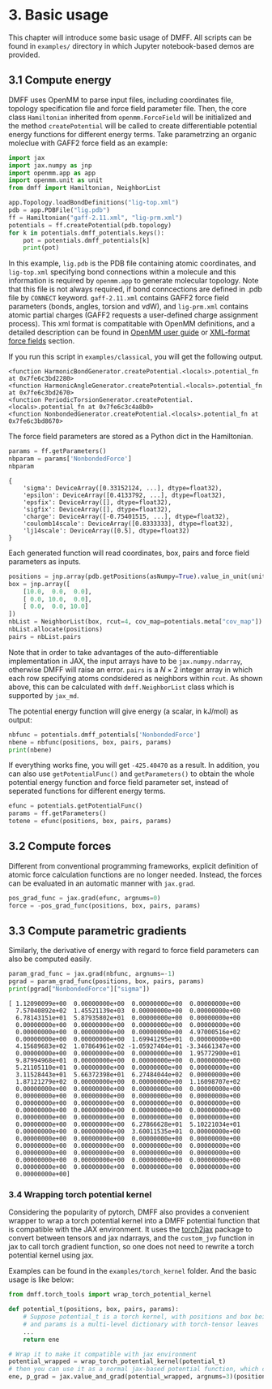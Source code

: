 # 3. Basic usage
This chapter will introduce some basic usage of DMFF. All scripts can be found in `examples/` directory in which Jupyter notebook-based demos are provided. 
## 3.1 Compute energy
DMFF uses OpenMM to parse input files, including coordinates file, topology specification file and force field parameter file. Then, the core class `Hamiltonian` inherited from `openmm.ForceField` will be initialized and the method `createPotential` will be called to create differentiable potential energy functions for different energy terms. Take parametrzing an organic moleclue with GAFF2 force field as an example:
```python
import jax
import jax.numpy as jnp
import openmm.app as app
import openmm.unit as unit
from dmff import Hamiltonian, NeighborList

app.Topology.loadBondDefinitions("lig-top.xml")
pdb = app.PDBFile("lig.pdb")
ff = Hamiltonian("gaff-2.11.xml", "lig-prm.xml")
potentials = ff.createPotential(pdb.topology)
for k in potentials.dmff_potentials.keys():
    pot = potentials.dmff_potentials[k]
    print(pot)
```
In this example, `lig.pdb` is the PDB file containing atomic coordinates, and `lig-top.xml` specifying bond connections within a molecule and this information is required by `openmm.app` to generate molecular topology. Note that this file is not always required, if bond conncections are defined in .pdb file by `CONNECT` keyword. `gaff-2.11.xml` contains GAFF2 force field parameters (bonds, angles, torsion and vdW), and `lig-prm.xml` contains atomic partial charges (GAFF2 requests a user-defined charge assignment process). This xml format is compatitable with OpenMM definitions, and a detailed description can be found in [OpenMM user guide](`http://docs.openmm.org/latest/userguide/application/05_creating_ffs.html`) or [XML-format force fields](./xml_spec.md) section.

If you run this script in `examples/classical`, you will get the following output.
```
<function HarmonicBondGenerator.createPotential.<locals>.potential_fn at 0x7fe6c3bd2280>
<function HarmonicAngleGenerator.createPotential.<locals>.potential_fn at 0x7fe6c3bd2670>
<function PeriodicTorsionGenerator.createPotential.<locals>.potential_fn at 0x7fe6c3c4a8b0>
<function NonbondedGenerator.createPotential.<locals>.potential_fn at 0x7fe6c3bd8670>
```
The force field parameters are stored as a Python dict in the Hamiltonian.
```python
params = ff.getParameters()
nbparam = params['NonbondedForce']
nbparam
```

```
{
    'sigma': DeviceArray([0.33152124, ...], dtype=float32),
    'epsilon': DeviceArray([0.4133792, ...], dtype=float32),
    'epsfix': DeviceArray([], dtype=float32),
    'sigfix': DeviceArray([], dtype=float32),
    'charge': DeviceArray([-0.75401515, ...], dtype=float32),
    'coulomb14scale': DeviceArray([0.8333333], dtype=float32),
    'lj14scale': DeviceArray([0.5], dtype=float32)
}
```


Each generated function will read coordinates, box, pairs and force field parameters as inputs.
```python
positions = jnp.array(pdb.getPositions(asNumpy=True).value_in_unit(unit.nanometer))
box = jnp.array([
    [10.0,  0.0,  0.0],
    [ 0.0, 10.0,  0.0],
    [ 0.0,  0.0, 10.0]
])
nbList = NeighborList(box, rcut=4, cov_map=potentials.meta["cov_map"])
nbList.allocate(positions)
pairs = nbList.pairs
```
Note that in order to take advantages of the auto-differentiable implementation in JAX, the input arrays have to be `jax.numpy.ndarray`, otherwise DMFF will raise an error. `pairs` is a $N\times 2$ integer array in which each row specifying atoms condsidered as neighbors within `rcut`. As shown above, this can be calculated with `dmff.NeighborList` class which is supported by `jax_md`. 

The potential energy function will give energy (a scalar, in kJ/mol) as output:
```python
nbfunc = potentials.dmff_potentials['NonbondedForce']
nbene = nbfunc(positions, box, pairs, params)
print(nbene)
```
If everything works fine, you will get `-425.40470` as a result. In addition, you can also use `getPotentialFunc()` and `getParameters()` to obtain the whole potential energy function and force field parameter set, instead of seperated functions for different energy terms.
```python
efunc = potentials.getPotentialFunc()
params = ff.getParameters()
totene = efunc(positions, box, pairs, params)
```

## 3.2 Compute forces
Different from conventional programming frameworks, explicit definition of atomic force calculation functions are no longer needed. Instead, the forces can be evaluated in an automatic manner with `jax.grad`.
```python
pos_grad_func = jax.grad(efunc, argnums=0)
force = -pos_grad_func(positions, box, pairs, params)
```

## 3.3 Compute parametric gradients
Similarly, the derivative of energy with regard to force field parameters can also be computed easily.
```python
param_grad_func = jax.grad(nbfunc, argnums=-1)
pgrad = param_grad_func(positions, box, pairs, params)
print(pgrad["NonbondedForce"]["sigma"])
```

```
[ 1.12090099e+00  0.00000000e+00  0.00000000e+00  0.00000000e+00
  7.57040892e+02  1.45521139e+03  0.00000000e+00  0.00000000e+00
  6.78143151e+01  5.87935802e+01  0.00000000e+00  0.00000000e+00
  0.00000000e+00  0.00000000e+00  0.00000000e+00  0.00000000e+00
  0.00000000e+00  0.00000000e+00  0.00000000e+00  4.97000516e+02
  0.00000000e+00  0.00000000e+00  1.69941295e+01  0.00000000e+00
  4.15689683e+02  1.07864961e+02 -1.05927404e+01 -3.34661347e+00
  0.00000000e+00  0.00000000e+00  0.00000000e+00  1.95772900e+01
  9.87994968e+01  0.00000000e+00  0.00000000e+00  0.00000000e+00
  5.21105110e+01  0.00000000e+00  0.00000000e+00  0.00000000e+00
  3.11528443e+01  5.66372398e+01  6.27484044e+02  0.00000000e+00
  1.87121279e+02  0.00000000e+00  0.00000000e+00  1.16098707e+02
  0.00000000e+00  0.00000000e+00  0.00000000e+00  0.00000000e+00
  0.00000000e+00  0.00000000e+00  0.00000000e+00  0.00000000e+00
  0.00000000e+00  0.00000000e+00  0.00000000e+00  0.00000000e+00
  0.00000000e+00  0.00000000e+00  0.00000000e+00  0.00000000e+00
  0.00000000e+00  0.00000000e+00  0.00000000e+00  0.00000000e+00
  0.00000000e+00  0.00000000e+00  6.27866628e+01  5.10221034e+01
  0.00000000e+00  0.00000000e+00  3.60011535e+01  0.00000000e+00
  0.00000000e+00  0.00000000e+00  0.00000000e+00  0.00000000e+00
  0.00000000e+00  0.00000000e+00  0.00000000e+00  0.00000000e+00
  0.00000000e+00  0.00000000e+00  0.00000000e+00  0.00000000e+00
  0.00000000e+00  0.00000000e+00  0.00000000e+00  0.00000000e+00
  0.00000000e+00  0.00000000e+00  0.00000000e+00  0.00000000e+00
  0.00000000e+00]
```

### 3.4 Wrapping torch potential kernel

Considering the popularity of pytorch, DMFF also provides a convenient wrapper to wrap a torch potential kernel into a DMFF potential function that is compatible with the JAX environment. It uses the [torch2jax](https://github.com/samuela/torch2jax)  package to convert between tensors and jax ndarrays, and the `custom_jvp` function in jax to call torch gradient function, so one does not need to rewrite a torch potential kernel using jax.

Examples can be found in the `examples/torch_kernel` folder. And the basic usage is like below:

```python
from dmff.torch_tools import wrap_torch_potential_kernel

def potential_t(positions, box, pairs, params):
    # Suppose potential_t is a torch kernel, with positions and box being torch tensors
    # and params is a multi-level dictionary with torch-tensor leaves
    ...
    return ene

# Wrap it to make it compatible with jax environment
potential_wrapped = wrap_torch_potential_kernel(potential_t)
# then you can use it as a normal jax-based potential function, which can be fed to jax.grad
ene, p_grad = jax.value_and_grad(potential_wrapped, argnums=3)(positions, box, nbl.pairs, params)

```

